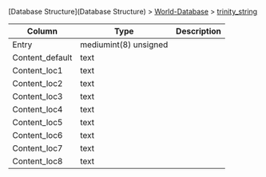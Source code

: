 [Database Structure](Database Structure) > [World-Database](World-Database) > [trinity_string](trinity_string)

Column | Type | Description
--- | --- | ---
Entry | mediumint(8) unsigned | 
Content_default | text | 
Content_loc1 | text | 
Content_loc2 | text | 
Content_loc3 | text | 
Content_loc4 | text | 
Content_loc5 | text | 
Content_loc6 | text | 
Content_loc7 | text | 
Content_loc8 | text | 
